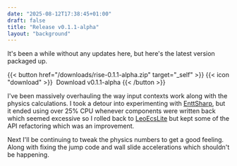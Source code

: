 ```yaml
---
date: "2025-08-12T17:38:45+01:00"
draft: false
title: "Release v0.1.1-alpha"
layout: "background"
---
```

It's been a while without any updates here, but here's the latest version packaged up.

{{< button href="/downloads/rise-0.1.1-alpha.zip" target="_self" >}}
{{< icon "download" >}}
&nbsp;Download v0.1.1-alpha
{{< /button >}}

I've been massively overhauling the way input contexts work along with the  physics calculations. I
took a detour into experimenting with [EnttSharp](https://github.com/RabbitStewDio/EnTTSharp), but it ended using over 25% CPU whenever
components were written back which seemed excessive so I rolled back to [LeoEcsLite](https://github.com/LeoECSCommunity/ecslite) but kept some of
the API refactoring which was an improvement.

Next I'll be continuing to tweak the physics numbers to get a good feeling. Along with fixing the
jump code and wall slide accelerations which shouldn't be happening.